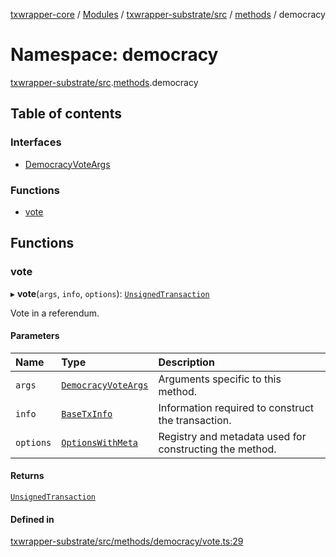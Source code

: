 [txwrapper-core](../README.md) / [Modules](../modules.md) / [txwrapper-substrate/src](txwrapper_substrate_src.md) / [methods](txwrapper_substrate_src.methods.md) / democracy

# Namespace: democracy

[txwrapper-substrate/src](txwrapper_substrate_src.md).[methods](txwrapper_substrate_src.methods.md).democracy

## Table of contents

### Interfaces

- [DemocracyVoteArgs](../interfaces/txwrapper_substrate_src.methods.democracy.DemocracyVoteArgs.md)

### Functions

- [vote](txwrapper_substrate_src.methods.democracy.md#vote)

## Functions

### vote

▸ **vote**(`args`, `info`, `options`): [`UnsignedTransaction`](../interfaces/txwrapper_core_src.UnsignedTransaction.md)

Vote in a referendum.

#### Parameters

| Name | Type | Description |
| :------ | :------ | :------ |
| `args` | [`DemocracyVoteArgs`](../interfaces/txwrapper_substrate_src.methods.democracy.DemocracyVoteArgs.md) | Arguments specific to this method. |
| `info` | [`BaseTxInfo`](../interfaces/txwrapper_core_src.BaseTxInfo.md) | Information required to construct the transaction. |
| `options` | [`OptionsWithMeta`](../interfaces/txwrapper_core_src.OptionsWithMeta.md) | Registry and metadata used for constructing the method. |

#### Returns

[`UnsignedTransaction`](../interfaces/txwrapper_core_src.UnsignedTransaction.md)

#### Defined in

[txwrapper-substrate/src/methods/democracy/vote.ts:29](https://github.com/paritytech/txwrapper-core/blob/f50cd9c/packages/txwrapper-substrate/src/methods/democracy/vote.ts#L29)

